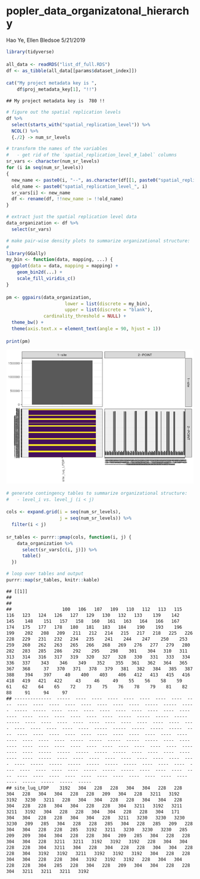 popler\_data\_organizatonal\_hierarchy
================
Hao Ye, Ellen Bledsoe
5/21/2019

``` r
library(tidyverse)

all_data <- readRDS("list_df_full.RDS")
df <- as_tibble(all_data[[params$dataset_index]])

cat("My project metadata key is ", 
    df$proj_metadata_key[1], "!!")
```

    ## My project metadata key is  780 !!

``` r
# figure out the spatial replication levels
df %>% 
  select(starts_with("spatial_replication_level")) %>%
  NCOL() %>%
  {./2} -> num_sr_levels
```

``` r
# transform the names of the variables
#   - get rid of the `spatial_replication_level_#_label` columns
sr_vars <- character(num_sr_levels)
for (i in seq(num_sr_levels))
{
  new_name <- paste0(i, "--", as.character(df[[1, paste0("spatial_replication_level_", i, "_label")]]))
  old_name <- paste0("spatial_replication_level_", i)
  sr_vars[i] <- new_name
  df <- rename(df, !!new_name := !!old_name)
}
```

``` r
# extract just the spatial replication level data
data_organization <- df %>%
  select(sr_vars)
```

``` r
# make pair-wise density plots to summarize organizational structure:
# 
library(GGally)
my_bin <- function(data, mapping, ...) {
  ggplot(data = data, mapping = mapping) +
    geom_bin2d(...) +
    scale_fill_viridis_c()
}

pm <- ggpairs(data_organization, 
                      lower = list(discrete = my_bin), 
                      upper = list(discrete = "blank"), 
              cardinality_threshold = NULL) + 
  theme_bw() + 
  theme(axis.text.x = element_text(angle = 90, hjust = 1))

print(pm)
```

![](data_report-118_files/figure-markdown_github/unnamed-chunk-5-1.png)

``` r
# generate contingency tables to summarize organizational structure:
#   - level_i vs. level_j (i < j)

cols <- expand.grid(i = seq(num_sr_levels), 
                    j = seq(num_sr_levels)) %>%
  filter(i < j)

sr_tables <- purrr::pmap(cols, function(i, j) {
    data_organization %>%
      select(sr_vars[c(i, j)]) %>%
      table()
  })
```

``` r
# loop over tables and output
purrr::map(sr_tables, knitr::kable)
```

    ## [[1]]
    ## 
    ## 
    ##                   100   106   107   109   110   112   113   115   116   123   124   126   127   129   130   132   133    139    142    145    148    151   157   158   160   161   163   164   166   167   174   175   177   178   180   181   183   184    190    193    196    199    202   208   209   211   212   214   215   217   218   225   226   228   229   231   232   234   235    241    244    247    250    253   259   260   262   263   265   266   268   269   276   277   279   280   282   283   285   286    292    295    298    301    304   310   311   313   314   316   317   319   320   327   328   330   331   333   334   336   337    343    346    349    352    355   361   362   364   365   367   368     37   370   371   378   379   381   382   384   385   387   388    394    397     40    400    403    406   412   413   415   416   418   419   421   422     43     46     49    55    56    58    59    61    62    64    65    72    73    75    76    78    79    81    82     88     91     94     97
    ## --------------  -----  ----  ----  ----  ----  ----  ----  ----  ----  ----  ----  ----  ----  ----  ----  ----  ----  -----  -----  -----  -----  -----  ----  ----  ----  ----  ----  ----  ----  ----  ----  ----  ----  ----  ----  ----  ----  ----  -----  -----  -----  -----  -----  ----  ----  ----  ----  ----  ----  ----  ----  ----  ----  ----  ----  ----  ----  ----  ----  -----  -----  -----  -----  -----  ----  ----  ----  ----  ----  ----  ----  ----  ----  ----  ----  ----  ----  ----  ----  ----  -----  -----  -----  -----  -----  ----  ----  ----  ----  ----  ----  ----  ----  ----  ----  ----  ----  ----  ----  ----  ----  -----  -----  -----  -----  -----  ----  ----  ----  ----  ----  ----  -----  ----  ----  ----  ----  ----  ----  ----  ----  ----  ----  -----  -----  -----  -----  -----  -----  ----  ----  ----  ----  ----  ----  ----  ----  -----  -----  -----  ----  ----  ----  ----  ----  ----  ----  ----  ----  ----  ----  ----  ----  ----  ----  ----  -----  -----  -----  -----
    ## site_luq_LFDP    3192   304   228   228   304   304   228   228   304   228   304   304   228   228   209   304   228   3211   3192   3192   3230   3211   228   304   304   228   228   304   304   228   304   228   228   304   304   228   228   304   3211   3192   3211   3211   3192   304   228   228   304   304   228   228   304   171   304   304   228   228   304   304   228   3211   3230   3230   3230   3230   209   285   304   228   228   285   304   228   285   209   228   304   304   228   228   285   3192   3211   3230   3230   3230   285   209   209   304   304   228   228   304   209   285   304   228   228   304   304   228   3211   3211   3192   3192   3192   228   304   304   228   228   304   3211   304   228   304   228   228   304   304   228   228   304   3192   3192   3211   3192   3192   3192   304   228   228   304   304   228   228   304   3192   3192   3192   228   304   304   228   228   304   285   228   304   228   209   304   304   228   228   304   3211   3211   3211   3192
